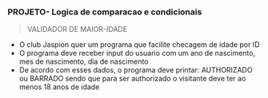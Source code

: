 ### PROJETO- Logica de comparacao e condicionais

> VALIDADOR DE MAIOR-IDADE

- O club Jaspion quer um programa que facilite checagem de idade por ID
- O programa deve receber input do usuario com um ano de nascimento, mes de nascimento, dia de nascimento
- De acordo com esses dados, o programa deve printar: AUTHORIZADO ou BARRADO sendo que para ser authorizado
  o visitante deve ter ao menos 18 anos de idade


